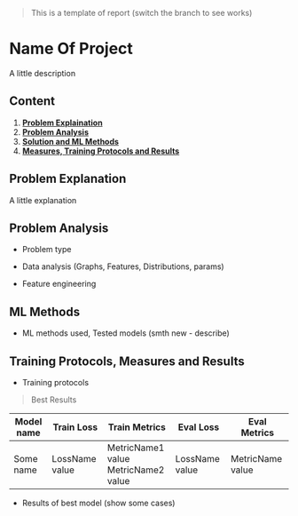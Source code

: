 > This is a template of report (switch the branch to see works)

# Name Of Project

A little description

## Content
1. **[Problem Explaination](#problem-explanation)**
2. **[Problem Analysis](#problem-analysis)**
3. **[Solution and ML Methods](#ml-methods)**
4. **[Measures, Training Protocols and Results](#training-protocols-measures-and-results)**

## Problem Explanation

A little explanation

## Problem Analysis

- Problem type

- Data analysis (Graphs, Features, Distributions, params)

- Feature engineering

## ML Methods

- ML methods used, Tested models (smth new - describe)

## Training Protocols, Measures and Results

- Training protocols

> Best Results

| Model name | Train Loss | Train Metrics | Eval Loss | Eval Metrics |
| ---------- | ---------- | ------------- | --------- | ------------ |
| Some name | LossName value | MetricName1 value <br> MetricName2 value | LossName value | MetricName value |

- Results of best model (show some cases)